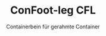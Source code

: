 ---
title: "ConFoot-leg CFL"
subtitle: "Containerbein für gerahmte Container"
mainImage: "/images/products/confoot-leg-cfl-main.jpg"
gallery:
  - "/images/products/confoot-leg-cfl-1.jpg"
  - "/images/products/confoot-leg-cfl-2.jpg"
  - "/images/products/confoot-leg-cfl-3.jpg"
shortDescription: "Der ConFoot-leg CFL ist speziell für gerahmte Container entwickelt worden und passt perfekt zu deren Rahmen, sodass Container als Lagerbehälter für Flüssigkeiten und andere Materialien genutzt werden können."
technicalDescription: "Das CFL-Modell wurde speziell für kugelförmige Container konstruiert, die für den Transport von Flüssigkeiten mit hoher Druckfestigkeit eingesetzt werden. Da die kugelförmige Gestalt den Druck optimal verteilt, benötigen diese Container jedoch einen Rahmen, um transportfähig zu sein."
videoID: "C2KwnEb-npU"
faq:
  - question: "Was ist der ConFoot-leg CFL?"
    answer: |
      Der ConFoot-leg CFL ist speziell für gerahmte Container entwickelt worden und passt perfekt zu deren Rahmen, sodass Container als Lagerbehälter für Flüssigkeiten und andere Materialien genutzt werden können.
  - question: "Wie funktioniert der ConFoot-leg CFL?"
    answer: |
      Der ConFoot-leg CFL passt sicher in den Rahmen von kugelförmigen Containern und bietet stabilen Halt, während er als Hochdruck-Flüssigkeitsspeicher genutzt wird. Die Beine sind so konstruiert, dass sie den Druck aushalten und eine stabile Basis für den Transport bieten.
specifications:
  - name: "Gewicht"
    value: "24 kg pro Bein"
  - name: "Tragfähigkeit"
    value: "30 Tonnen"
  - name: "Einstellbereich"
    value: "1.043 mm bis 1.448 mm"
  - name: "Material"
    value: "Hochwertiger Stahl"
price: "3.500 EUR"
priceVAT: "4.235 EUR"
pricingNotes: "Rabatte bei Großeinkäufen verfügbar. Kontaktieren Sie uns für weitere Details."
buyLink: "/contact"
howToUse: |
  1. Positionieren Sie das CFL-Bein an der Ecke des Containerrahmens
  2. Betätigen Sie den Verriegelungsmechanismus
  3. Stellen Sie die Höhe bei Bedarf im Bereich von 1.043 mm bis 1.448 mm ein
  4. Wiederholen Sie den Vorgang für alle erforderlichen Ecken
  5. Senken Sie den Anhänger ab und fahren Sie weg, sodass der Container auf den Beinen verbleibt
benefits:
  - title: "Perfekte Passform zum Rahmen"
    description: "Entwickelt, um die Rahmen kugelförmiger Container ideal zu ergänzen"
  - title: "Flüssigkeitslagerung"
    description: "Ermöglicht die Nutzung von Containern als Lagerbehälter für Flüssigkeiten, die druckbeständig sein müssen"
  - title: "Spezialisierte Konstruktion"
    description: "Spezifisch entwickelt für die besonderen Anforderungen gerahmter Container"
  - title: "Vielseitige Anwendungen"
    description: "Geeignet für verschiedene Branchen, die eine spezialisierte Containerlagerung und -handhabung erfordern"
  - title: "Sofortige Mobilität"
    description: "Container sind jederzeit transportbereit – fahren Sie einfach den Anhänger unter den Container, um die Reise fortzusetzen"
  - title: "Kostenoptimierung"
    description: "Optimiert Kosten und Zeit, indem eine spezialisierte Containerhandhabung ohne zusätzliches Equipment ermöglicht wird"
articleContent: |
  ## Was ist ConFoot-leg CFL?

  ConFoot-leg CFL ist eine spezialisierte Lösung in Form eines Containerbeins, das speziell für gerahmte Container entwickelt wurde. Im Unterschied zu herkömmlichen Frachtcontainern benötigen kugelförmige Container, die für den Transport von hochdruckbeanspruchten Flüssigkeiten eingesetzt werden, einen Rahmen, um transportfähig zu sein – die kugelförmige Gestalt verteilt den Druck optimal. Das CFL-Modell wurde so konstruiert, dass es diese Rahmen perfekt ergänzt, sodass diese spezialisierten Container als Lagerbehälter für Flüssigkeiten und andere druckempfindliche Materialien genutzt werden können.

  ## Zentrale Vorteile bei der Handhabung von spezialisierten Containern

  Der ConFoot-leg CFL bietet erhebliche betriebliche Vorteile für Unternehmen, die mit gerahmten Containern arbeiten – insbesondere für den Transport und die Lagerung von Flüssigkeiten. Durch die Möglichkeit, diese spezialisierten Container auf Beinen zu positionieren, können flexible Lagerlösungen für Flüssigkeiten und andere druckempfindliche Materialien geschaffen werden, ohne dass eine permanente Infrastruktur erforderlich ist.

  Das CFL-Modell erlaubt es Unternehmen, ihre spezialisierten Containerprozesse zu optimieren. Es bietet eine sichere Unterstützung während der Lade-, Entlade- und Lagerungsphasen. Diese Vielseitigkeit macht den CFL zu einer idealen Lösung für Branchen, die auf den Transport und die Lagerung von Flüssigkeiten und anderen Materialien, die druckfest sein müssen, angewiesen sind.

  ## Funktionsweise

  Der ConFoot-leg CFL wird sicher an den Rahmen spezialiserter Container befestigt und bietet stabile Unterstützung, während der Container positioniert wird – sei es beim Laden, Entladen oder Lagern. Die Beine lassen sich im Bereich von 1.043 mm bis 1.448 mm verstellen, was eine flexible Positionierung in verschiedenen Einsatzumgebungen ermöglicht. Jedes Bein wiegt 24 kg, was eine handliche Handhabung für die Bediener gewährleistet, während das System eine beeindruckende Tragfähigkeit von 30 Tonnen bietet.

  Die Installation erfolgt in wenigen Schritten:
  1. Positionieren Sie die CFL-Beine an den Ecken des Containerrahmens
  2. Betätigen Sie den Verriegelungsmechanismus, um die Beine zu sichern
  3. Passen Sie die Höhe entsprechend Ihrer spezifischen Anforderungen an
  4. Senken Sie den Anhänger ab und fahren Sie weg – der Container wird sicher auf den Beinen abgestützt

  Sobald der Container bewegt werden soll, fahren Sie einfach den Anhänger wieder unter den Container, befestigen diesen am Anhänger, entfernen die Beine und setzen die Fahrt fort.

  ## Anwendungsbereiche des ConFoot-leg CFL

  ### Chemische Industrie
  Die chemische Industrie profitiert erheblich von der Fähigkeit des CFL, Container sicher zu unterstützen, die zur Lagerung und zum Transport von Chemikalien und flüssigen Materialien eingesetzt werden. Durch die Möglichkeit, diese spezialisierten Container auf Beinen zu positionieren, können flexible Lagerlösungen geschaffen werden, die die Integrität druckempfindlicher Materialien wahren und den Platz optimal nutzen.

  ### Öl- und Gassektor
  Im Öl- und Gassektor bietet der CFL wertvolle Flexibilität beim Handling von Containern, die für verschiedene Erdölprodukte verwendet werden. Die sichere Positionierung dieser Container auf Beinen ermöglicht effizientere Lade- und Entladeprozesse sowie eine temporäre Erweiterung der Lagerkapazitäten in Hochbetriebsphasen.

  ### Lebensmittel- und Getränkeindustrie
  Die Lebensmittel- und Getränkeindustrie kann CFL-Beine für Container nutzen, die im Transport und in der Lagerung von flüssigen Nahrungsmitteln eingesetzt werden. Die Stabilität und Zuverlässigkeit des Systems stellt sicher, dass diese empfindlichen Materialien sicher gehandhabt und gelagert werden können, ohne Gefahr der Kontamination oder Beschädigung.

  ### Wasseraufbereitung und -versorgung
  Auch in der Wasseraufbereitung und -versorgung können die CFL-Beine von Vorteil sein, indem sie Container sicher unterstützen, die zur Lagerung und zum Transport von aufbereitungsmitteln und anderen flüssigen Materialien verwendet werden. Diese Fähigkeit ermöglicht eine flexiblere und effizientere Verwaltung dieser essenziellen Ressourcen.

  ## Technische Spezifikationen

  - **Tragfähigkeit**: 30 Tonnen
  - **Gewicht**: 24 kg pro Bein
  - **Einstellbereich**: 1.043 mm bis 1.448 mm
  - **Material**: Hochwertiger Stahl mit langlebiger Beschichtung
  - **Kompatibilität**: Spezialisierte gerahmte Container, insbesondere solche, die für den Transport von Flüssigkeiten konzipiert sind

  Der ConFoot-leg CFL stellt eine spezialisierte Lösung im Handling von gerahmten Containern dar und bietet Unternehmen die Möglichkeit, ihre Prozesse mit kugelförmigen, druckresistenten Containern zu optimieren. Durch die sichere Unterstützung dieser spezialisierten Container auf Beinen hilft der CFL, eine höhere Effizienz und Flexibilität im Containerhandling zu erreichen.
---